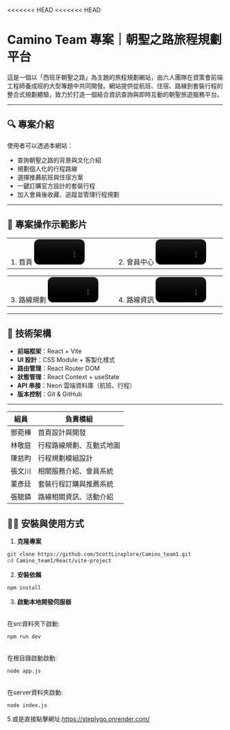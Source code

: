 <<<<<<< HEAD
<<<<<<< HEAD
# Camino Team 專案｜朝聖之路旅程規劃平台

這是一個以「西班牙朝聖之路」為主題的旅程規劃網站，由六人團隊在資策會前端工程師養成班的大型專題中共同開發。網站提供從航班、住宿、路線到套裝行程的整合式規劃體驗，致力於打造一個結合資訊查詢與即時互動的朝聖旅遊服務平台。

---

## 🔍 專案介紹

使用者可以透過本網站：

- 查詢朝聖之路的背景與文化介紹
- 規劃個人化的行程路線
- 選擇推薦航班與住宿方案
- 一鍵訂購官方設計的套裝行程
- 加入會員後收藏、追蹤並管理行程規劃
---
## 🎥 專案操作示範影片
<table>
  <tr>
    <td width="50%">
1. 首頁
<video src="https://github.com/user-attachments/assets/55b215da-a4bd-4395-9d82-4c0a6e1fd9f0" controls width="50%" style="max-width: 720px; border-radius: 12px;"></video>
       </td>
    <td width="50%">
2. 會員中心
<video src="https://github.com/user-attachments/assets/853a3bed-cd26-4c3e-bb76-5225dc5c5e6b" controls width="50%" style="max-width: 720px; border-radius: 12px;"></video>
        </td>
  </tr>
</table>

<table>
  <tr>
    <td width="50%">
3. 路線規劃
<video src="https://github.com/user-attachments/assets/683866d2-70b5-4e29-bee9-a8c71ee20520" controls width="50%" style="max-width: 720px; border-radius: 12px;"></video>
       </td>
    <td width="50%">
4. 路線資訊
<video src="https://github.com/user-attachments/assets/6d740a30-0354-4b46-81e1-4bd9b1459e91" controls width="50%" style="max-width: 720px; border-radius: 12px;"></video>
        </td>
  </tr>
</table>






---

## 🚀 技術架構

- **前端框架**：React + Vite
- **UI 設計**：CSS Module + 客製化樣式
- **路由管理**：React Router DOM
- **狀態管理**：React Context + useState
- **API 串接**：Neon 雲端資料庫（航班、行程）
- **版本控制**：Git & GitHub

---

| 組員  | 負責模組         |
| --- | ------------ |
| 鄧菀樺 | 首頁設計與開發      |
| 林敬庭 | 行程路線規劃、互動式地圖 |
| 陳慈昀 | 行程規劃模組設計     |
| 張文川 | 相關服務介紹、會員系統  |
| 董彥廷 | 套裝行程訂購與推薦系統  |
| 張驄鏻 | 路線相關資訊、活動介紹  |


## 🧑‍💻 安裝與使用方式

1. **克隆專案**

```bash
git clone https://github.com/ScottLinxplore/Camino_team1.git
cd Camino_team1/React/vite-project
```
2. **安裝依賴**
```bash
npm install
```

3. **啟動本地開發伺服器**

<br>在src資料夾下啟動:
```bash
npm run dev
```
<br>在根目錄啟動啟動:
```bash
node app.js
```
<br>在server資料夾啟動:
```bash
node index.js
```
5.或是直接點擊網址:https://steplygo.onrender.com/
